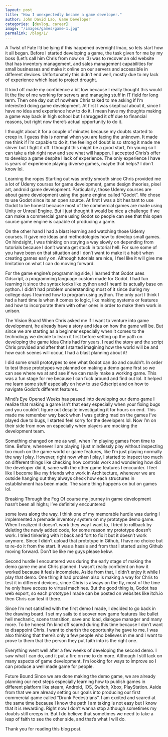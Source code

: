 ```yaml
---
layout: post
title: "How I unexpectedly became a game developer."
author: John David Lao, Game Developer
categories: [devlog, career]
image: "/images/games/game-1.jpg"
permalink: /blog/1/
---
```


A Twist of Fate
I’d be lying if this happened overnight lmao, so lets start how it all began. Before I started developing a game, the task given for me by my boss (Let’s call him Chris from now on :3) was to recover an old website that has inventory management, and sales management capabilities for small businesses and make it online on our servers and accessible in different devices. Unfortunately this didn’t end well, mostly due to my lack of experience which lead to project drought.

It kind off made my confidence a bit low because I really thought this would lit the fire of me working for servers and managing stuff in IT field for long term. Then one day out of nowhere Chris talked to me asking if I’m interested doing game development. At first I was skeptical about it, since I have no idea and experience how to do it. I mean have my thoughts making a game way back in high school but I shrugged it off due to financial reasons, but right now there’s actual opportunity to do it.

I thought about it for a couple of minutes because my doubts started to creep in. I guess this is normal when you are facing the unknown. It made me think if I’m capable to do it, the feeling of doubt is so strong it made me shiver but I fight it off. I thought this might be a good start, I’m young so I can take a risk right now and see what will happen. I accepted Chris’s offer to develop a game despite I lack of experience. The only experience I have is years of experience playing diverse games, maybe that helps? I don’t know lol.

Learning the ropes
Starting out was pretty smooth since Chris provided me a lot of Udemy courses for game development, game design theories, pixel art, android game development. Particularly, those Udemy courses are about game development using the game engine called “Godot”. We chose to use Godot since its an open source. At first I was a bit hesitant to use Godot to be honest because most of the commercial games are made using Unity or Unreal Engine. But I just thought it would be nice a challenge if we can make a commercial game using Godot so people can see that this open source game engine is capable of producing a game.

On the other hand I had a blast learning and watching those Udemy courses. It gave me ideas and methodologies how to develop small games. On hindsight, I was thinking on staying a way slowly on depending from tutorials because I don’t wanna get stuck in tutorial hell. For sure some of you have been on that situation and I don’t want to make it a habit when creating games early on. Although tutorials are nice, I feel like it will give me limitation on what I can do moving forward.

For the game engine’s programming side, I learned that Godot uses Gdscript, a programming language custom made for Godot. I had fun learning it since the syntax looks like python and I heard its actually base on python. I didn’t had problem understanding most of it since during my college days I learned how to program using python. The only part I think I had a hard time is when it comes to logic, like making systems or features and how to incorporate them with other ones in order to make them work in unison.

The Vision Board
When Chris asked me if I want to venture into game development, he already have a story and idea on how the game will be. But since we are starting as a beginner especially when it comes to the technology we decide to learn it first before setting up the path on developing the game idea Chris had for years. I read the story and the script Chris provided and after that I started imagining how the world will be and how each scenes will occur, I had a blast planning about it!

I did some small prototypes to see what Godot can do and couldn’t. In order to test those prototypes we planned on making a demo game first so we can see where we at and see if we can really make a working game. This was a fun stage for me because I can fuck around and find out lol. It helped me learn some stuff especially on how to use Gdscript and on how to navigate Godot’s different features.

Mind’s Eye Opened
Weeks has passed into developing our demo game I realize that making a game isn’t that easy especially when your fixing bugs and you couldn’t figure out despite investigating it for hours on end. This made me remember way back when I was getting mad on the games I’ve played due to bugs, I started feel sorry for the developers lol. Now I’m on their side from now on especially when players are mocking the development team.

Something changed on me as well, when I’m playing games from time to time. Before, whenever I am playing I just mindlessly play without inspecting too much on the game world or game features, like I’m just playing normally the way I play. However, right now when I play, I started to inspect too much on different things like checking how controls work and wondering how did the developer did it, same with the other game features I encounter. I feel like I become like my friends who work in Architecture, whenever we are outside hanging out they always check how each structures in establishment has been made. The same thing happens on but on games lol.

Breaking Through the Fog
Of course my journey in game development hasn’t been all highs; I’ve definitely encountered

some lows along the way. I think one of my memorable hurdle was during I implemented a premade inventory system on my prototype demo game. When I realized it doesn’t work they way I want to, I tried to rollback by deleting the newly added code, for some reason my prototype doesn’t work. I tried tinkering with it back and fort to fix it but it doesn’t work anymore. Since I didn’t upload that prototype in Github, I have no choice but to re-do it from the start. It was a hassle and from that I started using Github moving forward. Don’t be like me guys please kekw.

Second hurdle I encountered was during the early stage of making the demo game me and Chris planned. I wasn’t really confident on how it worked because it feels incomplete. Aside from that, I didn’t enjoy it while I play that demo. One thing it had problem also is making a way for Chris to test it in different devices, since Chris is always on the fly, most of the time he only have access to virtual machines. But the good thing is, Godot has web export, so each prototype I made can be posted on websites like itch.io then Chris can test it there.

Since I’m not satisfied with the first demo I made, I decided to go back in the drawing board. I set my sails to discover new game features like bullet hell mechanic, scene transition, save and load, dialogue manager and many more. To be honest I’m kind off scared during this time because I don’t want to disappoint Chris. I want to cherish the opportunity he gave to me. I was also thinking that there’s only a few people who believes in me and I want to prove to them that the person they put faith into is the right one.

Everything went well after a few weeks of developing the second demo. I saw what I can do, and it put a fire on me to do more. Although I still lack on many aspects of game development, I’m looking for ways to improve so I can produce a well made game for people.

Future Bound
Since we are done making the demo game, we are already planning our next steps especially learning how to publish games in different platform like steam, Android, IOS, Switch, Xbox, PlayStation. Aside from that we are already setting our goals into producing our first commercial game called “Drunk Pedestrians”. I am excited and scared at the same time because I know the path I am taking is not easy but I know that it is rewarding. Right now I don’t wanna stop although sometimes my doubts still creeps in. But I do believe that sometimes we need to take a leap of faith to see the other side, and that’s what I will do.

Thank you for reading this blog post.
